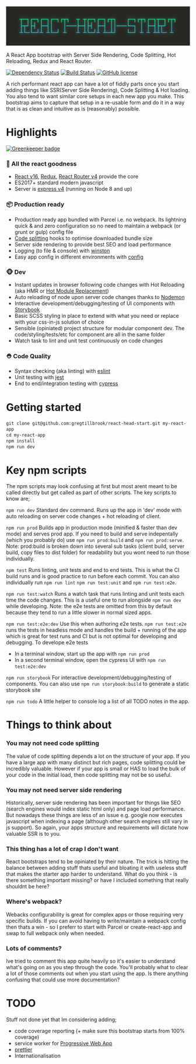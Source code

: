 ![Screenshot showing output for console methods](/docs/react-head-start-logo.jpg?raw=true)

A React App bootstrap with Server Side Rendering, Code Splitting, Hot Reloading, Redux and React Router.

[![Dependency Status](https://david-dm.org/crebelsky/react-head-start-webpack.svg)](https://david-dm.org/crebelsky/react-head-start-webpack.svg)
[![Build Status](https://travis-ci.org/crebelsky/react-head-start-webpack.svg?branch=master)](https://travis-ci.org/crebelsky/react-head-start-webpack)
[![GitHub license](https://img.shields.io/github/license/crebelsky/react-head-start-webpack.svg)](https://github.com/crebelsky/react-head-start-webpack/blob/master/LICENSE)


A rich performant react app can have a lot of fiddly parts once you start adding things like SSR(Server Side Rendering), Code Splitting & Hot loading. You also tend to want similar core setups in each new app you make. This bootstrap aims to capture that setup in a re-usable form and do it in a way that is as clean and intuitive as is (reasonably) possible.



# Highlights

[![Greenkeeper badge](https://badges.greenkeeper.io/crebelsky/react-head-start-webpack.svg)](https://greenkeeper.io/)

### 🚀 All the react goodness
 - [React v16](https://www.npmjs.com/package/react), [Redux](https://www.npmjs.com/package/redux), [React Router v4](https://www.npmjs.com/package/react-router) provide the core
 - ES2017+ standard modern javascript
 - Server is [express v4](https://www.npmjs.com/package/express) (running on Node 8 and up)

### 📦 Production ready
 - Production ready app bundled with Parcel i.e. no webpack. Its lightning quick & and zero configuration so no need to maintain a webpack (or grunt or gulp) config file
 - [Code splitting](https://parceljs.org/code_splitting.html) hooks to optimise downloaded bundle size
 - Server side rendering to provide best SEO and load performance
 - Logging (to file & console) with [winston](https://www.npmjs.com/package/winston)
 - Easy app config in different environments with [config](https://www.npmjs.com/package/config)

### 🐵 Dev
 - Instant updates in browser following code changes with Hot Reloading (aka HMR or [Hot Module Replacement](https://parceljs.org/hmr.html))
 - Auto reloading of node upon server code changes thanks to [Nodemon](https://www.npmjs.com/package/nodemon)
 - Interactive development/debugging/testing of UI components with [Storybook](https://storybook.js.org/)
 - Basic SCSS styling in place to extend with what you need or replace with your css-in-js solution of choice
 - Sensible (opiniated) project structure for modular component dev. The code/styling/tests/etc for component are all in the same folder
 - Watch task to lint and unit test continuously on code changes

### ⛑ Code Quality
 - Syntax checking (aka linting) with [eslint](https://www.npmjs.com/package/eslint)
 - Unit testing with [jest](http://facebook.github.io/jest/)
 - End to end/integration testing with [cypress](https://www.cypress.io/)



# Getting started

```console
git clone git@github.com:gregtillbrook/react-head-start.git my-react-app
cd my-react-app
npm install
npm run dev
```


# Key npm scripts
The npm scripts may look confusing at first but most arent meant to be called directly but get called as part of other scripts. The key scripts to know are;

```npm run dev```
Standard dev command. Runs up the app in 'dev' mode with auto reloading on server code changes + hot reloading of client.

```npm run prod```
Builds app in production mode (minified & faster than dev mode) and serves prod app. If you need to build and serve indepentally (which you probably do) use ```npm run prod:build``` and ```npm run prod:serve```. Note: prod:build is broken down into several sub tasks (client build, server build, copy files to dist folder) for readability but you wont need to run those individually.

```npm test```
Runs linting, unit tests and end to end tests. This is what the CI build runs and is good practice to run before each commit. You can also individually run ```npm run lint``` ```npm run test:unit``` and ```npm run test:e2e```.

```npm run test:watch```
Runs a watch task that runs linting and unit tests each time the code changes. This is a useful one to run alongside ```npm run dev``` while developing. Note: the e2e tests are omitted from this by default because they tend to run a little slower in normal sized apps.

```npm run test:e2e:dev```
Use this when authoring e2e tests. ```npm run test:e2e``` runs the tests in headless mode and handles the build + running of the app which is great for test runs and CI but is not optimal for developing and debugging. To develope e2e tests 
 - In a terminal window, start up the app with ```npm run prod```
 - In a second terminal window, open the cypress UI with ```npm run test:e2e:dev```

```npm run storybook```
For interactive development/debugging/testing of components. You can also use ```npm run storybook:build``` to generate a static storybook site

```npm run todo```
A little helper to console log a list of all TODO notes in the app.



# Things to think about

### You may not need code splitting
The value of code splitting depends a lot on the structure of your app. If you have a large app with many distinct but rich pages, code splitting could be incredibly valuable. However if your app is small or HAS to load the bulk of your code in the initial load, then code splitting may not be so useful.

### You may not need server side rendering
Historically, server side rendering has been important for things like SEO (search engines would index static html only) and page load performance. But nowadays these things are less of an issue e.g. google now executes javascript when indexing a page (although other search engines still vary in js support). So again, your apps structure and requirements will dictate how valuable SSR is to you.

### This thing has a lot of crap I don't want
React bootstraps tend to be opiniated by their nature. The trick is hitting the balance between adding stuff thats useful and bloating it with useless stuff that makes the starter app harder to understand. What do you think - is there something important missing? or have I included something that really shouldnt be here?

### Where's webpack?
Webacks configurability is great for complex apps or those requiring very specific builds. If you can avoid having to write/maintain a webpack config then thats a win - so I preferr to start with Parcel or create-react-app and swap to full webpack only when needed.

### Lots of comments?
Ive tried to comment this app quite heavily so it's easier to understand what's going on as you step through the code. You'll probably what to clear a lot of those comments out when you start using the app. Is there anything confusing that could use more documentation?



# TODO
Stuff not done yet that Im considering adding;
 - code coverage reporting (+ make sure this bootstrap starts from 100% coverage)
 - service worker for [Progressive Web App](https://developers.google.com/web/progressive-web-apps/)
 - [prettier](https://www.npmjs.com/package/prettier)
 - Internationalisation

